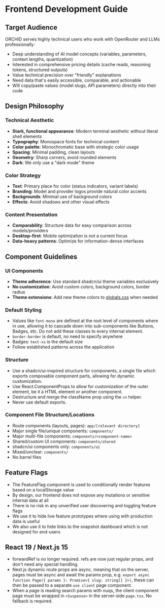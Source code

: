 # Frontend Development Guide

## Target Audience

ORCHID serves highly technical users who work with OpenRouter and LLMs professionally:

- Deep understanding of AI model concepts (variables, parameters, context lengths, quantization)
- Interested in comprehensive pricing details (cache reads, reasoning tokens, structured outputs)
- Value technical precision over "friendly" explanations
- Need data that's easily accessible, comparable, and actionable
- Will copy/paste values (model slugs, API parameters) directly into their code

## Design Philosophy

### Technical Aesthetic

- **Stark, functional appearance**: Modern terminal aesthetic without literal shell elements
- **Typography**: Monospace fonts for technical content
- **Color palette**: Monochromatic base with strategic color usage
- **Spacing**: Minimal padding, clean layouts
- **Geometry**: Sharp corners, avoid rounded elements
- **Dark**: We only use a "dark mode" theme

### Color Strategy

- **Text**: Primary place for color (status indicators, variant labels)
- **Branding**: Model and provider logos provide natural color accents
- **Backgrounds**: Minimal use of background colors
- **Effects**: Avoid shadows and other visual effects

### Content Presentation

- **Comparability**: Structure data for easy comparison across models/providers
- **Desktop-first**: Mobile optimization is not a current focus
- **Data-heavy patterns**: Optimize for information-dense interfaces

## Component Guidelines

### UI Components

- **Theme adherence**: Use standard shadcn/ui theme variables exclusively
- **No customization**: Avoid custom colors, background colors, border radius
- **Theme extensions**: Add new theme colors to [globals.css](mdc:app/globals.css) when needed

### Default Styling

- Values like `font-mono` are defined at the root level of components where in use, allowing it to cascade down into sub-components like Buttons, Badges, etc. Do not add these classes to every internal element.
- `border-border` is default, no need to specify anywhere
- Badges: `text-xs` is the default size
- Follow established patterns across the application

### Structure

- Use a shadcn/ui-inspired structure for components, a single file which exports composable component parts, allowing for dynamic customization.
- Use React.ComponentProps to allow for customization of the outer element, be it a HTML element or another component.
- Destructure and merge the className prop using the `cn` helper.
- Never use default exports.

### Component File Structure/Locations

- Route components (layouts, pages): `app/[relevant directory]`
- Major single file/unique components: `components/`
- Major multi-file components: `components/<component-name>`
- Shared/custom UI components: `components/shared`
- shadcn/ui components only: `components/ui`
- Mixed/unclear: `components/`
- No barrel files

## Feature Flags

- The FeatureFlag component is used to conditionally render features based on a localStorage value
- By design, our frontend does not expose any mutations or sensitive internal data at all
- There is no risk in any unverified user discovering and toggling feature flags
- We use it to hide live feature prototypes where using with production data is useful
- We also use it to hide links to the snapshot dashboard which is not designed for end-users

## React 19 / Next.js 15

- forwardRef is no longer required. refs are now just regular props, and don't need any special handling.
- Next.js dynamic route props are async, meaning that on the server, pages must be async and await the params prop, e.g. `export async function Page({ params }: Promise<{ slug: string[] }>)`, these can then be passed to a separate `use client` page component.
- When a page is reading search params with nuqs, the client component page must be wrapped in `<Suspense>` in the server-side `page.tsx`. No fallback is required.
